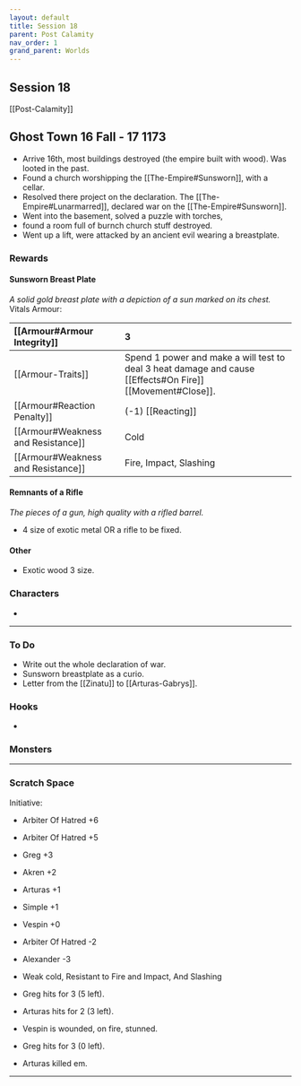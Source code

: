 ```yaml
---
layout: default
title: Session 18
parent: Post Calamity
nav_order: 1
grand_parent: Worlds
---
```

## Session 18
[[Post-Calamity]]
## Ghost Town 16 Fall - 17 1173
* Arrive 16th, most buildings destroyed (the empire built with wood). Was looted in the past.
* Found a church worshipping the [[The-Empire#Sunsworn]], with a cellar.
* Resolved there project on the declaration. The [[The-Empire#Lunarmarred]], declared war on the [[The-Empire#Sunsworn]].
* Went into the basement, solved a puzzle with torches,
* found a room full of burnch church stuff destroyed.
* Went up a lift, were attacked by an ancient evil wearing a breastplate.

### Rewards
#### Sunsworn Breast Plate
*A solid gold breast plate with a depiction of a sun marked on its chest.*
Vitals Armour:

| [[Armour#Armour Integrity]]    | 3                                                                                                                                            |
| :--------------------------------------------------------- | :------------------------------------------------------------------------------------------------------------------------------------------- |
| [[Armour-Traits]]                   | Spend 1 power and make a will test to deal 3 heat damage and cause [[Effects#On Fire]] [[Movement#Close]]. |
| [[Armour#Reaction Penalty]]          | (-1) [[Reacting]]                                                                                                          |
| [[Armour#Weakness and Resistance]]   | Cold                                                                                                                                         |
| [[Armour#Weakness and Resistance]] | Fire, Impact, Slashing                                                                                                                       |
#### Remnants of a Rifle
*The pieces of a gun, high quality with a rifled barrel.*
* 4 size of exotic metal OR a rifle to be fixed.

#### Other
* Exotic wood 3 size.
### Characters
* 
 ---

### To Do
* Write out the whole declaration of war.
* Sunsworn breastplate as a curio.
* Letter from the [[Zinatu]] to [[Arturas-Gabrys]].
### Hooks
* 

### Monsters


---

### Scratch Space
Initiative:
* Arbiter Of Hatred +6
* Arbiter Of Hatred +5
* Greg +3
* Akren +2
* Arturas +1
* Simple +1
* Vespin +0
* Arbiter Of Hatred -2
* Alexander -3

* Weak cold, Resistant to Fire and Impact, And Slashing
* Greg hits for 3 (5 left).
* Arturas hits for 2 (3 left).
* Vespin is wounded, on fire, stunned.
* Greg hits for 3 (0 left).
* Arturas killed em.

---